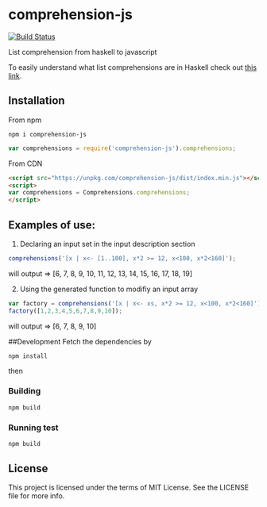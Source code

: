 # comprehension-js
[![Build Status](https://travis-ci.org/mattiaocchiuto/comprehension-js.svg?branch=master)](https://travis-ci.org/phuu/comprehension-js)

List comprehension from haskell to javascript

To easily understand what list comprehensions are in Haskell check out [this link](http://learnyouahaskell.com/starting-out#im-a-list-comprehension).

## Installation
From npm
```
npm i comprehension-js
```
```javascript
var comprehensions = require('comprehension-js').comprehensions;
```
From CDN
```html
<script src="https://unpkg.com/comprehension-js/dist/index.min.js"></script>
<script>
var comprehensions = Comprehensions.comprehensions;
</script>
```
## Examples of use:

1. Declaring an input set in the input description section
  ```javascript
  comprehensions('[x | x<- [1..100], x*2 >= 12, x<100, x*2<160]');
  ```
  will output => [6, 7, 8, 9, 10, 11, 12, 13, 14, 15, 16, 17, 18, 19]

2. Using the generated function to modifiy an input array
  ```javascript
  var factory = comprehensions('[x | x<- xs, x*2 >= 12, x<100, x*2<160]');
  factory([1,2,3,4,5,6,7,8,9,10]);
  ```
  will output => [6, 7, 8, 9, 10]
  
##Development
Fetch the dependencies by
```
npm install
```
then
### Building
```
npm build
```

### Running test
```
npm build
```
  
## License
This project is licensed under the terms of MIT License. See the LICENSE file for more info.
